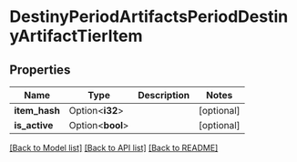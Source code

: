 # DestinyPeriodArtifactsPeriodDestinyArtifactTierItem

## Properties

Name | Type | Description | Notes
------------ | ------------- | ------------- | -------------
**item_hash** | Option<**i32**> |  | [optional]
**is_active** | Option<**bool**> |  | [optional]

[[Back to Model list]](../README.md#documentation-for-models) [[Back to API list]](../README.md#documentation-for-api-endpoints) [[Back to README]](../README.md)


